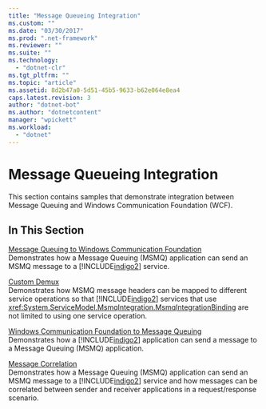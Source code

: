 ```yaml
---
title: "Message Queueing Integration"
ms.custom: ""
ms.date: "03/30/2017"
ms.prod: ".net-framework"
ms.reviewer: ""
ms.suite: ""
ms.technology: 
  - "dotnet-clr"
ms.tgt_pltfrm: ""
ms.topic: "article"
ms.assetid: 8d2b47a0-5d51-45b5-9633-b62e064e8ea4
caps.latest.revision: 3
author: "dotnet-bot"
ms.author: "dotnetcontent"
manager: "wpickett"
ms.workload: 
  - "dotnet"
---
```

# Message Queueing Integration
This section contains samples that demonstrate integration between Message Queuing and Windows Communication Foundation (WCF).  
  
## In This Section  
 [Message Queuing to Windows Communication Foundation](../../../../docs/framework/wcf/samples/message-queuing-to-wcf.md)  
 Demonstrates how a Message Queuing (MSMQ) application can send an MSMQ message to a [!INCLUDE[indigo2](../../../../includes/indigo2-md.md)] service.  
  
 [Custom Demux](../../../../docs/framework/wcf/samples/custom-demux.md)  
 Demonstrates how MSMQ message headers can be mapped to different service operations so that [!INCLUDE[indigo2](../../../../includes/indigo2-md.md)] services that use <xref:System.ServiceModel.MsmqIntegration.MsmqIntegrationBinding> are not limited to using one service operation.  
  
 [Windows Communication Foundation to Message Queuing](../../../../docs/framework/wcf/samples/wcf-to-message-queuing.md)  
 Demonstrates how a [!INCLUDE[indigo2](../../../../includes/indigo2-md.md)] application can send a message to a Message Queuing (MSMQ) application.  
  
 [Message Correlation](../../../../docs/framework/wcf/samples/message-correlation.md)  
 Demonstrates how a Message Queuing (MSMQ) application can send an MSMQ message to a [!INCLUDE[indigo2](../../../../includes/indigo2-md.md)] service and how messages can be correlated between sender and receiver applications in a request/response scenario.
